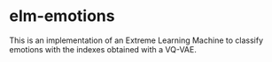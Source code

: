 # elm-emotions
This is an implementation of an Extreme Learning Machine to classify emotions with the indexes obtained with a VQ-VAE.
